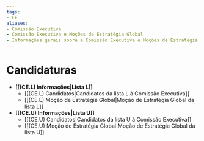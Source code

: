 ```yaml
---
tags:
- CE
aliases:
- Comissão Executiva
- Comissão Executiva e Moções de Estratégia Global
- Informações gerais sobre a Comissão Executiva e Moções de Estratégia Global
---
```

# Candidaturas

- **[[(CE.L) Informações|Lista L]]**
	- [[(CE.L) Candidatos|Candidatos da lista L à Comissão Executiva]]
	- [[(CE.L) Moção de Estratégia Global|Moção de Estratégia Global da lista L]]
- **[[(CE.U) Informações|Lista U]]**
	- [[(CE.U) Candidatos|Candidatos da lista U à Comissão Executiva]]
	- [[(CE.U) Moção de Estratégia Global|Moção de Estratégia Global da lista U]]


